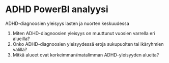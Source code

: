 # ADHD PowerBI analyysi
ADHD-diagnoosien yleisyys lasten ja nuorten keskuudessa

1. Miten ADHD-diagnoosien yleisyys on muuttunut vuosien varrella eri alueilla?
2. Onko ADHD-diagnoosien yleisyydessä eroja sukupuolten tai ikäryhmien välillä?
3. Mitkä alueet ovat korkeimman/matalimman ADHD-yleisyyden alueita?

